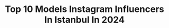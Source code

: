 ---
title: Top 10 Models Instagram Influencers In Istanbul In 2024
description: >-
  Find top models Instagram influencers in Istanbul in 2024. Most popular hashtags: #istanbul #model #style #instagram.
platform: Instagram
hits: 157
text_top: See the most popular Instagram accounts on inBeat.
text_bottom: Our platform holds 157 Instagram influencers like this in Istanbul, Turkey for you to pitch.
profiles:
  - username: "bbellaawhite"
    fullname: >-
      Bella White 🧚🏼‍♀️🧝🏼‍♀️👽
    bio: >-
      LA📍 Self love 🕊 Contempo Models Mexico | Respect Models Istanbul MA: LRJ New York 💌 laura@lrjmanagement.com
    location: "Turkey"
    followers: 12302
    engagement: 714
    commentsToLikes: 0.171100
    id: ck137cifyav000i19n4s7i7nl
    verified: false
    hashtags: "#feelgoodfuel, #siswimsearch2021"
  - username: "yasinaltinel"
    fullname: >-
      Yasin Altınel
    bio: >-
      Management: yasinaltinel@gmail.com DM for Makeup 📩 Unisex Fashion Brand 👘 @yasinaltinelofficial For Shopping👇🏼
    location: "Turkey"
    followers: 397898
    engagement: 28
    commentsToLikes: 0.023422
    id: ck5hmcid3lpkd0i11njiilkwg
    verified: false
    hashtags: "#gelinmakyaj, #sephora, #makeupartist, #bridemakeup"
  - username: "gloryokings"
    fullname: >-
      MODEL | 4C  HAIR | LIFESTYLE
    bio: >-
      Content Creator | Model Exploring Istanbul 🇹🇷 📧 gloryokings@gmail.com
    location: "Turkey"
    followers: 42122
    engagement: 378
    commentsToLikes: 0.016752
    id: ck5q26ylcekep0i11u0oydgxb
    verified: false
    hashtags: "#blackgirlmagic, #4cnaturalhair, #4c, #blackwomen"
  - username: "metisha"
    fullname: >-
      metisha
    bio: >-
      Miami 🇺🇸/ Istanbul 🇹🇷 Model | Actress| businessowner @diosas305 📸Bookmetisha@yahoo.com Collabs Mgmt@thejse.net
    location: "Turkey"
    followers: 1205010
    engagement: 215
    commentsToLikes: 0.008635
    id: ck0ttw6l84kro0i19fvc4jmzh
    verified: true
    hashtags: "#style, #mykonosisland, #fashion, #sheinforall"
  - username: "coyotetr"
    fullname: >-
      Hakkı
    bio: >-
      Only my own projects, not a commercial account.... Streetstyle ✨Playing with lights ✨ Weird places Istanbul, finance, ex-swimmer, comics addict
    location: "Turkey"
    followers: 26324
    engagement: 725
    commentsToLikes: 0.021931
    id: ck0tuuun98rto0i19xu26c7sj
    verified: false
    hashtags: "#tbt, #istanbul, #model, #london"
  - username: "ahmadi.kimiya"
    fullname: >-
      kimiya
    bio: >-
      🧿21 و فراموشی کیمیاست... 📍🇹🇷 istanbul IMÜ/FTR
    location: "Turkey"
    followers: 13180
    engagement: 511
    commentsToLikes: 0.072558
    id: ck15r91aq6r740i19gxckipw1
    verified: false
    hashtags: "#modeling, #portraitphotography, #photography, #smile"
  - username: "loveforgetlove"
    fullname: >-
      loveforgetlove
    bio: >-
      İstanbul üniversitesi Egzersiz ve Spor Bilimleri fakültesi 🥎 ⛹️‍♂️ Kilis 7 aralık üniversitesi İş sağlığı ve güvenliği ⛑ 👨‍🎓 Akrep 🦂.
    location: "Turkey"
    followers: 16605
    engagement: 543
    commentsToLikes: 0.008359
    id: ck8t8zyt7mg5g0j78l9s0vvvs
    verified: false
    hashtags: "#tbt, #goodnight, #liketime, #hair"
  - username: "ignenin_sultanlari"
    fullname: >-
      RABİA & ŞENGÜL
    bio: >-
      🌸Sayfadaki ürünler bize ait🌸Sipariş üzerine çalışıyorum 🌸Lütfen alıntı yapmayalım 🌸Bilgi ve sipariş için DM SAMSUN
    location: "Turkey"
    followers: 5284
    engagement: 1876
    commentsToLikes: 0.022267
    id: ck8taxh8zthcf0j78w5581o98
    verified: false
    hashtags: "#eleme, #boh, #tasar, #turkinstagram"
  - username: "ismsrc"
    fullname: >-
      İsmail Saraç
    bio: >-
      Outdoor | Landscape | Camper⛺️ Climber🏔 🌏 Somewhere in the World.. @haidafilter Ambassador
    location: "Turkey"
    followers: 11120
    engagement: 1146
    commentsToLikes: 0.062899
    id: ck0uak2t0cgse0i19vy5iw4tn
    verified: false
    hashtags: "#manzara, #longexposurephotography, #100mm, #autumn"
  - username: "paulabuljan5"
    fullname: >-
      Paula Buljan
    bio: >-
      U Bogu mom je snaga moja sva ❤️ ✈️16 Countries 📍 Istanbul International Model 📌 MA @relatummodels MGF 🏆 Oscar - Model of the year 2018 🇭🇷 📺TVhost
    location: "Turkey"
    followers: 7534
    engagement: 623
    commentsToLikes: 0.028842
    id: ck5c0j1qht8bq0i110uel37ga
    verified: false
    hashtags: "#nomakeup"
---